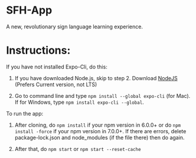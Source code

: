 # SFH-App
A new, revolutionary sign language learning experience.

# Instructions:

If you have not installed Expo-Cli, do this:

1. If you have downloaded Node.js, skip to step 2.
   Download [NodeJS](https://nodejs.org/en/download/current/) (Prefers Current version, not LTS)

2. Go to command line and type `npm install --global expo-cli` (for Mac). If for Windows, 
   type `npm install expo-cli --global`.


To run the app:

1. After cloning, do `npm install` if your npm version in 6.0.0+ or do `npm install -force` if
   your npm version in 7.0.0+. If there are errors, delete package-lock.json and node_modules (if the file there) then do again.

2. After that, do `npm start` or `npm start --reset-cache`

